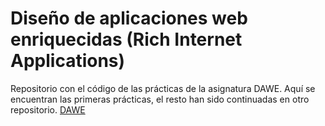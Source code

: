 # Diseño de aplicaciones web enriquecidas (Rich Internet Applications)

Repositorio con el código de las prácticas de la asignatura DAWE. Aquí se encuentran las primeras prácticas, el resto han sido continuadas en otro repositorio. [DAWE](https://github.com/alvarovelascoprieto/dawe)
